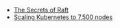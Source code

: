 - [The Secrets of Raft](https://thesecretlivesofdata.com/raft/)
- [Scaling Kubernetes to 7,500 nodes](https://openai.com/index/scaling-kubernetes-to-7500-nodes/)
